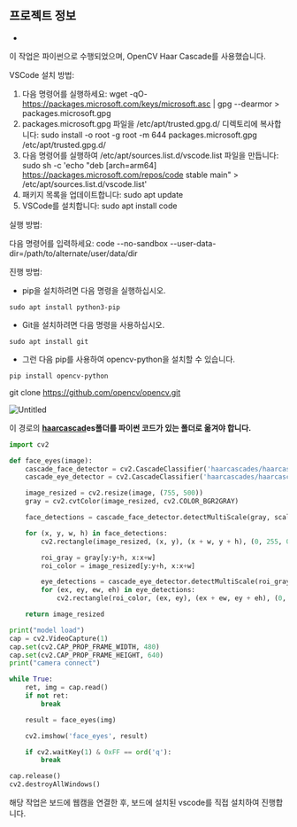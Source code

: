 ## 프로젝트 정보

- 

[](https://git.huconn.com/topst-project/webcam-face-recognition)

이 작업은 파이썬으로 수행되었으며, OpenCV Haar Cascade를 사용했습니다.

VSCode 설치 방법:

1. 다음 명령어를 실행하세요: wget -qO- https://packages.microsoft.com/keys/microsoft.asc | gpg --dearmor > packages.microsoft.gpg
2. packages.microsoft.gpg 파일을 /etc/apt/trusted.gpg.d/ 디렉토리에 복사합니다: sudo install -o root -g root -m 644 packages.microsoft.gpg /etc/apt/trusted.gpg.d/
3. 다음 명령어를 실행하여 /etc/apt/sources.list.d/vscode.list 파일을 만듭니다: sudo sh -c 'echo "deb [arch=arm64] https://packages.microsoft.com/repos/code stable main" > /etc/apt/sources.list.d/vscode.list'
4. 패키지 목록을 업데이트합니다: sudo apt update
5. VSCode를 설치합니다: sudo apt install code

실행 방법:

다음 명령어를 입력하세요:
code --no-sandbox --user-data-dir=/path/to/alternate/user/data/dir

진행 방법:

- pip을 설치하려면 다음 명령을 실행하십시오.

```
sudo apt install python3-pip

```

- Git을 설치하려면 다음 명령을 사용하십시오.

```
sudo apt install git

```

- 그런 다음 pip를 사용하여 opencv-python을 설치할 수 있습니다.

```
pip install opencv-python

```

git clone https://github.com/opencv/opencv.git

![Untitled](https://s3-us-west-2.amazonaws.com/secure.notion-static.com/1888db3e-6c4c-4913-9133-88fe2c74d89c/Untitled.png)

이 경로의 **[haarcascad](https://github.com/opencv/opencv/blob/master/data/haarcascades/haarcascade_eye.xml)es폴더를 파이썬 코드가 있는 폴더로 옮겨야 합니다.**

```python
import cv2

def face_eyes(image):
    cascade_face_detector = cv2.CascadeClassifier('haarcascades/haarcascade_frontalface_default.xml')
    cascade_eye_detector = cv2.CascadeClassifier('haarcascades/haarcascade_eye.xml')

    image_resized = cv2.resize(image, (755, 500))
    gray = cv2.cvtColor(image_resized, cv2.COLOR_BGR2GRAY)

    face_detections = cascade_face_detector.detectMultiScale(gray, scaleFactor=1.1, minNeighbors=4)

    for (x, y, w, h) in face_detections:
        cv2.rectangle(image_resized, (x, y), (x + w, y + h), (0, 255, 0), 2)

        roi_gray = gray[y:y+h, x:x+w]
        roi_color = image_resized[y:y+h, x:x+w]

        eye_detections = cascade_eye_detector.detectMultiScale(roi_gray, scaleFactor=1.05, minNeighbors=6, minSize=(10, 10), maxSize=(30, 30))
        for (ex, ey, ew, eh) in eye_detections:
            cv2.rectangle(roi_color, (ex, ey), (ex + ew, ey + eh), (0, 255, 255), 2)

    return image_resized

print("model load")
cap = cv2.VideoCapture(1)
cap.set(cv2.CAP_PROP_FRAME_WIDTH, 480)
cap.set(cv2.CAP_PROP_FRAME_HEIGHT, 640)
print("camera connect")

while True:
    ret, img = cap.read()
    if not ret:
        break

    result = face_eyes(img)

    cv2.imshow('face_eyes', result)

    if cv2.waitKey(1) & 0xFF == ord('q'):
        break

cap.release()
cv2.destroyAllWindows()
```

해당 작업은 보드에 웹캠을 연결한 후, 보드에 설치된 vscode를 직접 설치하여 진행합니다.